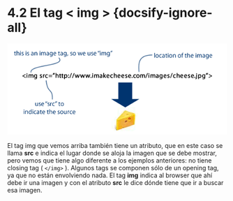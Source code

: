 # 4.2 El tag < img > {docsify-ignore-all}

![Tag a](../../assets/img/image-tag.gif)

El tag img que vemos arriba también tiene un atributo, que en este caso se llama **src** e indica el lugar donde se aloja la imagen que se debe mostrar, pero vemos que tiene algo diferente a los ejemplos anteriores: no tiene closing tag ( `</img>` ). Algunos tags se componen sólo de un opening tag, ya que no están envolviendo nada. El tag **img** indica al browser que ahí debe ir una imagen y con el atributo **src** le dice dónde tiene que ir a buscar esa imagen.
